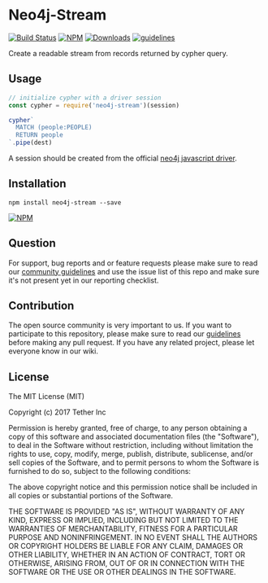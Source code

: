 # Neo4j-Stream

[![Build Status](https://travis-ci.org/tether/neo4j-stream.svg?branch=master)](https://travis-ci.org/tether/neo4j-stream)
[![NPM](https://img.shields.io/npm/v/neo4j-stream.svg)](https://www.npmjs.com/package/neo4j-stream)
[![Downloads](https://img.shields.io/npm/dm/neo4j-stream.svg)](http://npm-stat.com/charts.html?package=neo4j-stream)
[![guidelines](https://tether.github.io/contribution-guide/badge-guidelines.svg)](https://github.com/tether/contribution-guide)

Create a readable stream from records returned by cypher query.

## Usage

```js
// initialize cypher with a driver session
const cypher = require('neo4j-stream')(session)

cypher`
  MATCH (people:PEOPLE)
  RETURN people
`.pipe(dest)
```

A session should be created from the official [neo4j javascript driver](https://github.com/neo4j/neo4j-javascript-driver).

## Installation

```shell
npm install neo4j-stream --save
```

[![NPM](https://nodei.co/npm/neo4j-stream.png)](https://nodei.co/npm/neo4j-stream/)


## Question

For support, bug reports and or feature requests please make sure to read our
<a href="https://github.com/tether/contribution-guide/blob/master/community.md" target="_blank">community guidelines</a> and use the issue list of this repo and make sure it's not present yet in our reporting checklist.

## Contribution

The open source community is very important to us. If you want to participate to this repository, please make sure to read our <a href="https://github.com/tether/contribution-guide" target="_blank">guidelines</a> before making any pull request. If you have any related project, please let everyone know in our wiki.

## License

The MIT License (MIT)

Copyright (c) 2017 Tether Inc

Permission is hereby granted, free of charge, to any person obtaining a copy of this software and associated documentation files (the "Software"), to deal in the Software without restriction, including without limitation the rights to use, copy, modify, merge, publish, distribute, sublicense, and/or sell copies of the Software, and to permit persons to whom the Software is furnished to do so, subject to the following conditions:

The above copyright notice and this permission notice shall be included in all copies or substantial portions of the Software.

THE SOFTWARE IS PROVIDED "AS IS", WITHOUT WARRANTY OF ANY KIND, EXPRESS OR IMPLIED, INCLUDING BUT NOT LIMITED TO THE WARRANTIES OF MERCHANTABILITY, FITNESS FOR A PARTICULAR PURPOSE AND NONINFRINGEMENT. IN NO EVENT SHALL THE AUTHORS OR COPYRIGHT HOLDERS BE LIABLE FOR ANY CLAIM, DAMAGES OR OTHER LIABILITY, WHETHER IN AN ACTION OF CONTRACT, TORT OR OTHERWISE, ARISING FROM, OUT OF OR IN CONNECTION WITH THE SOFTWARE OR THE USE OR OTHER DEALINGS IN THE SOFTWARE.
